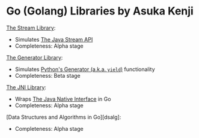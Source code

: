 # Go (Golang) Libraries by Asuka Kenji

[The Stream Library](stream):
- Simulates [The Java Stream API](https://docs.oracle.com/javase/8/docs/api/java/util/stream/package-summary.html)
- Completeness: Alpha stage

[The Generator Library](generator):
- Simulates [Python's Generator (a.k.a. `yield`)](https://wiki.python.org/moin/Generators) functionality
- Completeness: Beta stage

[The JNI Library](jni):
- Wraps [The Java Native Interface](http://docs.oracle.com/javase/8/docs/technotes/guides/jni/spec/jniTOC.html) in Go
- Completeness: Alpha stage

[Data Structures and Algorithms in Go][dsalg]:
- Completeness: Alpha stage
